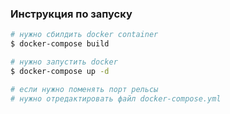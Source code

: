 ### Инструкция по запуску

```bash
# нужно сбилдить docker container
$ docker-compose build

# нужно запустить docker
$ docker-compose up -d
```

```bash
# если нужно поменять порт рельсы
# нужно отредактировать файл docker-compose.yml
```
